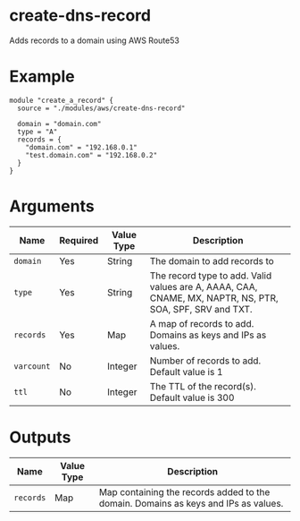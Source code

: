 # create-dns-record

Adds records to a domain using AWS Route53

# Example

```hcl
module "create_a_record" {
  source = "./modules/aws/create-dns-record"

  domain = "domain.com"
  type = "A"
  records = {
    "domain.com" = "192.168.0.1"
    "test.domain.com" = "192.168.0.2"
  }
}
```

# Arguments

| Name                      | Required | Value Type | Description
|---------------------------| -------- | ---------- | -----------
|`domain`                   | Yes      | String     | The domain to add records to
|`type`                     | Yes      | String     | The record type to add. Valid values are A, AAAA, CAA, CNAME, MX, NAPTR, NS, PTR, SOA, SPF, SRV and TXT.
|`records`                  | Yes      | Map        | A map of records to add. Domains as keys and IPs as values.
|`varcount`                    | No       | Integer    | Number of records to add. Default value is 1
|`ttl`                      | No       | Integer    | The TTL of the record(s). Default value is 300

# Outputs

| Name                      | Value Type | Description
|---------------------------| ---------- | -----------
|`records`                  | Map        | Map containing the records added to the domain. Domains as keys and IPs as values.

